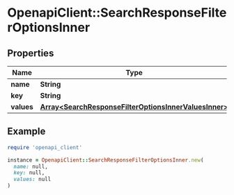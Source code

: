 # OpenapiClient::SearchResponseFilterOptionsInner

## Properties

| Name | Type | Description | Notes |
| ---- | ---- | ----------- | ----- |
| **name** | **String** |  | [optional] |
| **key** | **String** |  | [optional] |
| **values** | [**Array&lt;SearchResponseFilterOptionsInnerValuesInner&gt;**](SearchResponseFilterOptionsInnerValuesInner.md) |  | [optional] |

## Example

```ruby
require 'openapi_client'

instance = OpenapiClient::SearchResponseFilterOptionsInner.new(
  name: null,
  key: null,
  values: null
)
```


